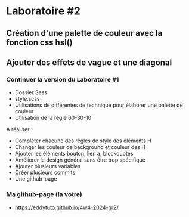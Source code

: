 # Laboratoire #2
## Création d'une palette de couleur avec la fonction css hsl()
## Ajouter des effets de vague et une diagonal

### Continuer la version du Laboratoire #1
- Dossier Sass
- style.scss
- Utilisations de différentes de technique pour élaborer une palette de couleur
- Utilisation de la règle 60-30-10


A réaliser :
- Compléter chacune des règles de style des éléments H
- Changer les couleur de background et couleur des H
- Ajouter les éléments bouton, lien a, blockquotes
- Améliorer le design général sans être trop spécifique
- Ajouter plusieurs variables
- Créer plusieurs commits
- Une github-page

### Ma github-page (la votre)
- https://eddytuto.github.io/4w4-2024-gr2/